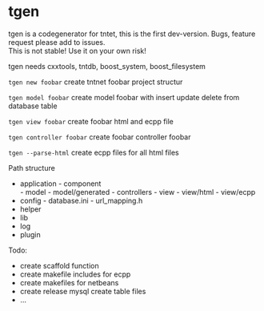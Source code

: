 tgen
====
tgen is a codegenerator for tntet, this is the first dev-version. Bugs, feature request please add to issues.  
This is not stable! Use it on your own risk!

tgen needs cxxtools, tntdb, boost_system, boost_filesystem


<code>tgen new foobar</code>        create tntnet foobar project structur

<code>tgen model foobar</code>      create model foobar with insert update delete from database table

<code>tgen view foobar</code>       create foobar html and ecpp file

<code>tgen controller foobar</code> create foobar controller foobar 

<code>tgen --parse-html</code>      create ecpp files for all html files  
  
  
Path structure

+ application 
      - component      
      - model 
      - model/generated 
      - controllers
      - view
      - view/html
      - view/ecpp
+ config
      - database.ini
      - url_mapping.h
+ helper
+ lib
+ log
+ plugin

Todo:
- create scaffold function
- create makefile includes for ecpp
- create makefiles for netbeans
- create release mysql create table files
- ...
